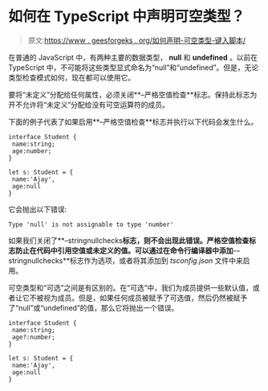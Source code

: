 # 如何在 TypeScript 中声明可空类型？

> 原文:[https://www . geesforgeks . org/如何声明-可空类型-键入脚本/](https://www.geeksforgeeks.org/how-to-declare-nullable-type-in-typescript/)

在普通的 JavaScript 中，有两种主要的数据类型， **null** 和 **undefined** 。以前在 TypeScript 中，不可能将这些类型显式命名为“null”和“undefined”。但是，无论类型检查模式如何，现在都可以使用它。

要将“未定义”分配给任何属性，必须关闭**–严格空值检查**标志。保持此标志为开不允许将“未定义”分配给没有可空运算符的成员。

下面的例子代表了如果启用**–严格空值检查**标志并执行以下代码会发生什么。

```
interface Student {
 name:string;
 age:number;
}

let s: Student = {
 name:'Ajay',
 age:null
}
```

它会抛出以下错误:

```
Type 'null' is not assignable to type 'number'

```

如果我们关闭了**–stringnullchecks**标志，则不会出现此错误。**严格空值检查**标志防止在代码中引用空值或未定义的值。可以通过在命令行编译器中添加**-–stringnullchecks**标志作为选项，或者将其添加到 *tsconfig.json* 文件中来启用。

可空类型和“可选”之间是有区别的。在“可选”中，我们为成员提供一些默认值，或者让它不被视为成员。但是，如果任何成员被赋予了可选值，然后仍然被赋予了“null”或“undefined”的值，那么它将抛出一个错误。

```
interface Student {
 name:string;
 age?:number;
}

let s: Student = {
 name:'Ajay',
 age:null
}
```